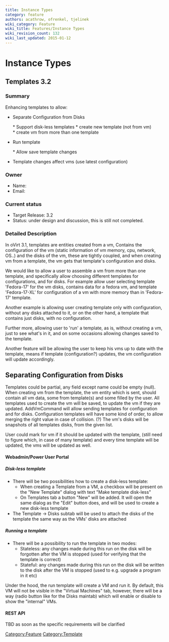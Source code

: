 ```yaml
---
title: Instance Types
category: feature
authors: acathrow, ofrenkel, tjelinek
wiki_category: Feature
wiki_title: Features/Instance Types
wiki_revision_count: 132
wiki_last_updated: 2015-01-12
---
```


# Instance Types

## Templates 3.2

### Summary

Enhancing templates to allow:

*   Separate Configuration from Disks

      * Support disk-less templates
      * create new template (not from vm)
      * create vm from more than one template 

*   Run template

      * Allow save template changes

*   Template changes affect vms (use latest configuration)

### Owner

*   Name:
*   Email:

### Current status

*   Target Release: 3.2
*   Status: under design and discussion, this is still not completed.

### Detailed Description

In oVirt 3.1, templates are entities created from a vm, Contains the configuration of the vm (static information of vm memory, cpu, network, OS..) and the disks of the vm, these are tightly coupled, and when creating vm from a template, the vm gets that template's configuration and disks.

We would like to allow a user to assemble a vm from more than one template, and specifically allow choosing different templates for configurations, and for disks. For example allow user selecting template 'Fedora-17' for the vm disks, contains data for a fedora vm, and template 'Fedora-17-XL' for configuration of a vm with more memory than in 'Fedora-17' template.

Another example is allowing user creating template only with configuration, without any disks attached to it, or on the other hand, a template that contains just disks, with no configuration.

Further more, allowing user to 'run' a template, as is, without creating a vm, just to see what's in it, and on some occasions allowing changes saved to the template.

Another feature will be allowing the user to keep his vms up to date with the template, means if template (configuration?) updates, the vm configuration will update accordingly.

## Separating Configuration from Disks

Templates could be partial, any field except name could be empty (null). When creating vm from the template, the vm entity which is sent, should contain all vm data, some from template(s) and some filled by the user. All templates used to create the vm will be saved, to update the vm if they are updated. AddVmCommand will allow sending templates for configuration and for disks. Configuration templates will have some kind of order, to allow merging the right value in case of collision. (?) The vm's disks will be snapshots of all templates disks, from the given list.

User could mark for vm if it should be updated with the template, (still need to figure which, in case of many template) and every time template will be updated, the vms will be updated as well.

#### Webadmin/Power User Portal

##### Disk-less template

*   There will be two possibilities how to create a disk-less template:
    -   When creating a Template from a VM, a checkbox will be present on the "New Template" dialog with text "Make template disk-less"
    -   On Templates tab a button "New" will be added. It will open the same dialog as the "Edit" button does, and will be used to create a new disk-less template
*   The Template -> Disks subtab will be used to attach the disks of the template the same way as the VMs' disks are attached

##### Running a template

*   There will be a possibility to run the template in two modes:
    -   Stateless: any changes made during this run on the disk will be forgotten after the VM is stopped (used for verifying that the template is correct)
    -   Stateful: any changes made during this run on the disk will be written to the disk after the VM is stopped (used to e.g. upgrade a program in it etc)

Under the hood, the run template will create a VM and run it. By default, this VM will not be visible in the "Virtual Machines" tab, however, there will be a way (radio button like for the Disks maintab) which will enable or disable to show the "internal" VMs.

#### REST API

TBD as soon as the specific requirements will be clarified

<Category:Feature> <Category:Template>
